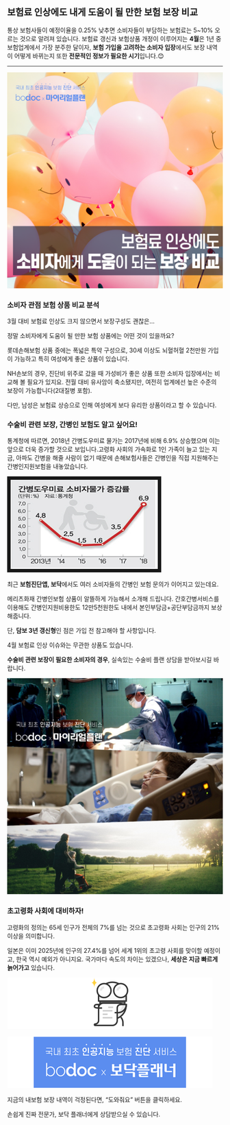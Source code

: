 ## **보험료 인상에도 내게 도움이 될 만한 보험 보장 비교**

통상 보험사들이 예정이율을 0.25% 낮추면 소비자들이 부담하는 보험료는 5~10% 오르는 것으로 알려져 있습니다. 보험료 갱신과 보험상품 개정이 이루어지는 **4월**은 1년 중 보험업계에서 가장 분주한 달이자, **보험 가입을 고려하는 소비자 입장**에서도 보장 내역이 어떻게 바뀌는지 또한 **전문적인 정보가 필요한 시기**입니다.😊

---------------------------------------

![alt img](https://raw.githubusercontent.com/aijinet/doctor-contents/master/contents/202004/200427/200427_보험료인상_도움보험1.png)

### **소비자 관점 보험 상품 비교 분석**

3월 대비 보험료 인상도 크지 않으면서 보장구성도 괜찮은...

정말 소비자에게 도움이 될 만한 보험 상품에는 어떤 것이 있을까요?

롯데손해보험 상품 중에는 폭넓은 특약 구성으로, 30세 이상도 뇌혈허혈 2천만원 가입이 가능하고 특히 여성에게 좋은 상품이 있습니다.

NH손보의 경우, 진단비 위주로 갔을 때 가성비가 좋은 상품 또한 소비자 입장에서는 비교해 볼 필요가 있지요. 전월 대비 유사암이 축소됐지만, 여전히 업계에선 높은 수준의 보장이 가능합니다(2대질병 포함).

다만, 남성은 보험료 상승으로 인해 여성에게 보다 유리한 상품이라고 할 수 있습니다.

### **수술비 관련 보장, 간병인 보험도 알고 싶어요!**

통계청에 따르면, 2018년 간병도우미료 물가는 2017년에 비해 6.9% 상승했으며 이는 앞으로 더욱 증가할 것으로 보입니다.고령화 사회의 가속화로 1인 가족이 늘고 있는 지금, 아파도 간병을 해줄 사람이 없기 때문에 손해보험사들은 간병인을 직접 지원해주는 간병인지원보험을 내놓았습니다.

![alt img](https://raw.githubusercontent.com/aijinet/doctor-contents/master/contents/202004/200427/200427_보험료인상_도움보험3.png)

최근 **보험진단앱, 보닥**에서도 여러 소비자들의 간병인 보험 문의가 이어지고 있는데요.

메리츠화재 간병인보험 상품이 알뜰하게 가능해서 소개해 드립니다. 간호간병서비스를 이용해도 간병인지원비용한도 12만5천원한도 내에서 본인부담금+공단부담금까지 보상해줍니다.

단, **담보 3년 갱신형**인 점은 가입 전 참고해야 할 사항입니다.

4월 보험료 인상 이슈와는 무관한 상품도 있습니다.

**수술비 관련 보장이 필요한 소비자의 경우**, 실속있는 수술비 플랜 상담을 받아보시길 바랍니다.

![alt img](https://raw.githubusercontent.com/aijinet/doctor-contents/master/contents/202004/200427/200427_보험료인상_도움보험2.jpg)

### **초고령화 사회에 대비하자!**

고령화의 정의는 65세 인구가 전체의 7%를 넘는 것으로 초고령화 사회는 인구의 21% 이상을 의미합니다.

일본은 이미 2025년에 인구의 27.4%를 넘어 세계 1위의 초고령 사회를 맞이할 예정이고, 한국 역시 예외가 아니지요. 국가마다 속도의 차이는 있겠으나, **세상은 지금 빠르게 늙어가고** 있습니다.

![alt img](https://raw.githubusercontent.com/aijinet/doctor-contents/master/contents/common/bodoc-doc.png)

![alt img](https://raw.githubusercontent.com/aijinet/doctor-contents/master/contents/common/bodoc-card.png)

지금의 내보험 보장 내역이 걱정된다면, “도와줘요” 버튼을 클릭하세요.

손쉽게 진짜 전문가, 보닥 플래너에게 상담받으실 수 있습니다.